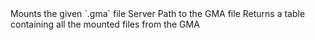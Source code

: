 <function name="MountFile" parent="addonsystem" type="libraryfunc">
	<description>
		Mounts the given `.gma` file
		<added version="0.7"></added>
	</description>
	<realm>Server</realm>
	<args>
		<arg name="filePath" type="string">Path to the GMA file</arg>
	</args>
	<rets>
		<ret name="files" type="table">Returns a table containing all the mounted files from the GMA</ret>
	</rets>
</function>